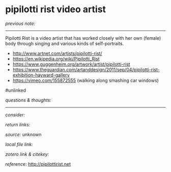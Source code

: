 # pipilotti rist video artist

_previous note:_ 

---

Pipilotti Rist is a video artist that has worked closely with her own (female) body through singing and various kinds of self-portraits.

- <http://www.artnet.com/artists/pipilotti-rist/>
- <https://en.wikipedia.org/wiki/Pipilotti_Rist>
- <https://www.guggenheim.org/artwork/artist/pipilotti-rist>
- <https://www.theguardian.com/artanddesign/2011/sep/04/pipilotti-rist-exhibition-hayward-gallery>
- <https://vimeo.com/155872555> (walking along smashing car windows)

#unlinked

_questions & thoughts:_



--- 

_consider:_ 




_return links:_ 

_source:_ unknown        

_local file link:_    

_zotero link & citekey:_   

_reference:_ <http://pipilottirist.net>


